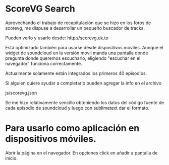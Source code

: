 # ScoreVG Search

Aprovechando el trabajo de recapitulación que se hizo en los foros de scorevg, me dispuse a desarrollar un pequeño buscador de tracks.

Pueden verlo y usarlo desde:
http://scorevg.uk.to

Está optimizado también para usarse desde dispositivos móviles. Aunque el widget de soundcloud en la versión móvil manda una pantalla donde pregunta donde queremos escucharlo, eligiendo "escuchar en el navegador" funciona correctamente.

Actualmente solamente están integrados los primeros 40 episodios.

Si alguien quiere ayudar a completarlo pueden agregar la info en el archivo 

js/scorevg.json

Se me hizo relativamente sencillo obteniendo los datos del código fuente de cada episodio de soundcloud y luego con sublimetext dar el formato. 

# Para usarlo como aplicación en dispositivos móviles. 

Abrir la página en el navegador.
En opciones click en añadir a pantalla de inicio.
